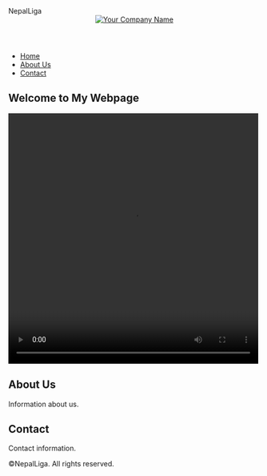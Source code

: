 <!DOCTYPE html>
<html lang="en">
<head>
    <meta charset="UTF-8">
    <meta name="viewport" content="width=device-width, initial-scale=1.0">
    NepalLiga
    <link rel="stylesheet" href="styles.css">
</head>
<body>
  
 <header>
        <a href="/">
            <img id="logo" src="logo.png" alt="Your Company Name">
        </a>
    </header>
    
   <p id="currentDateTime"></p>
   
  <nav>
        <ul>
            <li><a href="#home">Home</a></li>
            <li><a href="#about">About Us</a></li>
            <li><a href="#contact">Contact</a></li>
            
 </ul>
    </nav>

   <section id="home">
        <h1>Welcome to My Webpage</h1>
        <p> </p>
    </section>
   
   <video width="500" height="500" controls>
        <source src="https://example.com/path/to/your/video.mp4" type="video/mp4">
        Your browser does not support the video tag.
    </video>

  <section id="about">
        <h2>About Us</h2>
        <p>Information about us.</p>
    </section>

   <section id="contact">
        <h2>Contact</h2>
        <p>Contact information.</p>
    </section>

<footer>
    <p>&copy;NepalLiga. All rights reserved.</p>
</footer>


</body>
</html>
